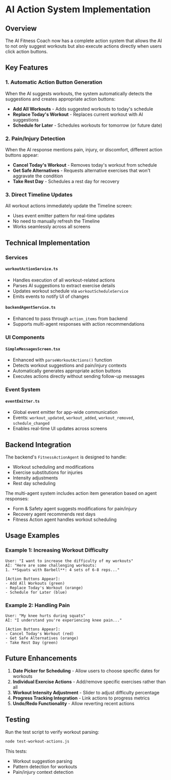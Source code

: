 # AI Action System Implementation

## Overview
The AI Fitness Coach now has a complete action system that allows the AI to not only suggest workouts but also execute actions directly when users click action buttons.

## Key Features

### 1. Automatic Action Button Generation
When the AI suggests workouts, the system automatically detects the suggestions and creates appropriate action buttons:

- **Add All Workouts** - Adds suggested workouts to today's schedule
- **Replace Today's Workout** - Replaces current workout with AI suggestions
- **Schedule for Later** - Schedules workouts for tomorrow (or future date)

### 2. Pain/Injury Detection
When the AI response mentions pain, injury, or discomfort, different action buttons appear:

- **Cancel Today's Workout** - Removes today's workout from schedule
- **Get Safe Alternatives** - Requests alternative exercises that won't aggravate the condition
- **Take Rest Day** - Schedules a rest day for recovery

### 3. Direct Timeline Updates
All workout actions immediately update the Timeline screen:
- Uses event emitter pattern for real-time updates
- No need to manually refresh the Timeline
- Works seamlessly across all screens

## Technical Implementation

### Services

#### `workoutActionService.ts`
- Handles execution of all workout-related actions
- Parses AI suggestions to extract exercise details
- Updates workout schedule via `workoutScheduleService`
- Emits events to notify UI of changes

#### `backendAgentService.ts`
- Enhanced to pass through `action_items` from backend
- Supports multi-agent responses with action recommendations

### UI Components

#### `SimpleMessagesScreen.tsx`
- Enhanced with `parseWorkoutActions()` function
- Detects workout suggestions and pain/injury contexts
- Automatically generates appropriate action buttons
- Executes actions directly without sending follow-up messages

### Event System

#### `eventEmitter.ts`
- Global event emitter for app-wide communication
- Events: `workout_updated`, `workout_added`, `workout_removed`, `schedule_changed`
- Enables real-time UI updates across screens

## Backend Integration

The backend's `FitnessActionAgent` is designed to handle:
- Workout scheduling and modifications
- Exercise substitutions for injuries
- Intensity adjustments
- Rest day scheduling

The multi-agent system includes action item generation based on agent responses:
- Form & Safety agent suggests modifications for pain/injury
- Recovery agent recommends rest days
- Fitness Action agent handles workout scheduling

## Usage Examples

### Example 1: Increasing Workout Difficulty
```
User: "I want to increase the difficulty of my workouts"
AI: "Here are some challenging workouts:
1. **Squats with Barbell**: 4 sets of 6-8 reps..."

[Action Buttons Appear]:
- Add All Workouts (green)
- Replace Today's Workout (orange)  
- Schedule for Later (blue)
```

### Example 2: Handling Pain
```
User: "My knee hurts during squats"
AI: "I understand you're experiencing knee pain..."

[Action Buttons Appear]:
- Cancel Today's Workout (red)
- Get Safe Alternatives (orange)
- Take Rest Day (green)
```

## Future Enhancements

1. **Date Picker for Scheduling** - Allow users to choose specific dates for workouts
2. **Individual Exercise Actions** - Add/remove specific exercises rather than all
3. **Workout Intensity Adjustment** - Slider to adjust difficulty percentage
4. **Progress Tracking Integration** - Link actions to progress metrics
5. **Undo/Redo Functionality** - Allow reverting recent actions

## Testing

Run the test script to verify workout parsing:
```bash
node test-workout-actions.js
```

This tests:
- Workout suggestion parsing
- Pattern detection for workouts
- Pain/injury context detection